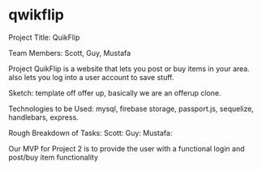 # qwikflip

Project Title: QuikFlip

Team Members: Scott, Guy, Mustafa

Project QuikFlip is a website that lets you post or buy items in your area.  also lets you log into a user account to save stuff.

Sketch: template off offer up, basically we are an offerup clone.

Technologies to be Used: mysql, firebase storage, passport.js, sequelize, handlebars, express.

Rough Breakdown of Tasks:  Scott:  Guy:  Mustafa:

Our MVP for Project 2 is to provide the user with a functional login and post/buy item functionality
